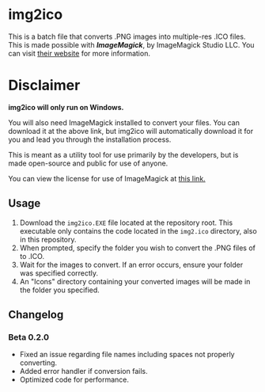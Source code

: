 # img2ico

 This is a batch file that converts .PNG images into multiple-res .ICO files. This is made possible with ***ImageMagick***, by ImageMagick Studio LLC. You can visit [their website](https://imagemagick.org/script/index.php) for more information.
 
# Disclaimer
 **img2ico will only run on Windows.**
 
 You will also need ImageMagick installed to convert your files. You can download it at the above link, but img2ico will automatically download it for you and lead you through the installation process.

 This is meant as a utility tool for use primarily by the developers, but is made open-source and public for use of anyone.

 You can view the license for use of ImageMagick at [this link.](https://imagemagick.org/script/license.php)

## Usage
 1. Download the `img2ico.EXE` file located at the repository root. This executable only contains the code located in the `img2.ico` directory, also in this repository.
 2. When prompted, specify the folder you wish to convert the .PNG files of to .ICO.
 3. Wait for the images to convert. If an error occurs, ensure your folder was specified correctly.
 4. An "Icons" directory containing your converted images will be made in the folder you specified.

 ## Changelog

 ### Beta 0.2.0

 - Fixed an issue regarding file names including spaces not properly converting.
 - Added error handler if conversion fails.
 - Optimized code for performance.
